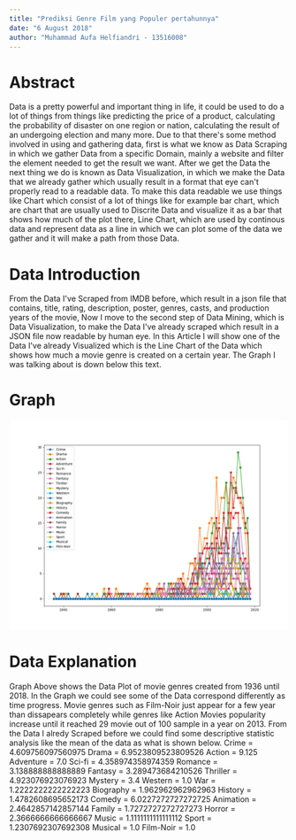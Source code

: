 ```yaml
---
title: "Prediksi Genre Film yang Populer pertahunnya"
date: "6 August 2018"
author: "Muhammad Aufa Helfiandri - 13516008"
---
```


# Abstract

Data is a pretty powerful and important thing in life, it could be used to do a lot of things from things like predicting the price of a product, calculating the probability of disaster on one region or nation, calculating the result of an undergoing election and many more. Due to that there's some method involved in using and gathering data, first is what we know as Data Scraping in which we gather Data from a specific Domain, mainly a website and filter the element needed to get the result we want. After we get the Data the next thing we do is known as Data Visualization, in which we make the Data that we already gather which usually result in a format that eye can't properly read to a readable data. To make this data readable we use things like Chart which consist of a lot of things like for example bar chart, which are chart that are usually used to Discrite Data and visualize it as a bar that shows how much of the plot there, Line Chart, which are used by continous data and represent data as a line in which we can plot some of the data we gather and it will make a path from those Data. 

# Data Introduction

From the Data I've Scraped from IMDB before, which result in a json file that contains, title, rating, description, poster, genres, casts, and production years of the movie, Now I move to the second step of Data Mining, which is Data Visualization, to make the Data I've already scraped which result in a JSON file now readable by human eye. In this Article I will show one of the Data I've already Visualized which is the Line Chart of the Data which shows how much a movie genre is created on a certain year. The Graph I was talking about is down below this text.

# Graph

![Count Genre](static/Figure_3.png)

# Data Explanation

Graph Above shows the Data Plot of movie genres created from 1936 until 2018. In the Graph we could see some of the Data correspond differently as time progress. Movie genres such as Film-Noir just appear for a few year than dissapears completely while genres like Action Movies popularity increase until it reached 29 movie out of 100 sample in a year on 2013. From the Data I alredy Scraped before we could find some descriptive statistic analysis like the mean of the data as what is shown below.
Crime = 4.609756097560975
Drama = 6.9523809523809526
Action = 9.125
Adventure = 7.0
Sci-fi = 4.358974358974359
Romance = 3.138888888888889
Fantasy = 3.289473684210526
Thriller = 4.923076923076923
Mystery = 3.4
Western = 1.0
War = 1.2222222222222223
Biography = 1.962962962962963
History = 1.4782608695652173
Comedy = 6.0227272727272725
Animation = 2.4642857142857144
Family = 1.7272727272727273
Horror = 2.3666666666666667
Music = 1.1111111111111112
Sport = 1.2307692307692308
Musical = 1.0
Film-Noir = 1.0

